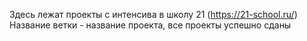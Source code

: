 Здесь лежат проекты с интенсива в школу 21 (https://21-school.ru/)  
Название ветки - название проекта, все проекты успешно сданы
